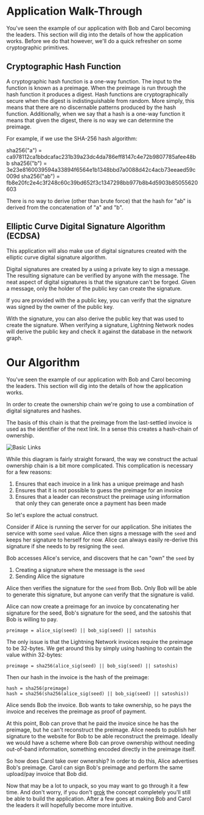 # Application Walk-Through

You've seen the example of our application with Bob and Carol becoming the leaders. This section will dig into the details of how the application works. Before we do that however, we'll do a quick refresher on some cryptographic primitives.

## Cryptographic Hash Function

A cryptographic hash function is a one-way function. The input to the function is known as a preimage. When the preimage is run through the hash function it produces a digest. Hash functions are cryptographically secure when the digest is indistinguishable from random. More simply, this means that there are no discernable patterns produced by the hash function. Additionally, when we say that a hash is a one-way function it means that given the digest, there is no way we can determine the preimage.

For example, if we use the SHA-256 hash algorithm:

sha256("a") = ca978112ca1bbdcafac231b39a23dc4da786eff8147c4e72b9807785afee48bb
sha256("b") = 3e23e8160039594a33894f6564e1b1348bbd7a0088d42c4acb73eeaed59c009d
sha256("ab") = fb8e20fc2e4c3f248c60c39bd652f3c1347298bb977b8b4d5903b85055620603

There is no way to derive (other than brute force) that the hash for "ab" is derived from the concatenation of "a" and "b".

## Elliptic Curve Digital Signature Algorithm (ECDSA)

This application will also make use of digital signatures created with the elliptic curve digital signature algorithm.

Digital signatures are created by a using a private key to sign a message. The resulting signature can be verified by anyone with the message. The neat aspect of digital signatures is that the signature can't be forged. Given a message, only the holder of the public key can create the signature.

If you are provided with the a public key, you can verify that the signature was signed by the owner of the public key.

With the signature, you can also derive the public key that was used to create the signature. When verifying a signature, Lightning Network nodes will derive the public key and check it against the database in the network graph.

# Our Algorithm

You've seen the example of our application with Bob and Carol becoming the leaders. This section will dig into the details of how the application works.

In order to create the ownership chain we're going to use a combination of digital signatures and hashes.

The basis of this chain is that the preimage from the last-settled invoice is used as the identifier of the next link. In a sense this creates a hash-chain of ownership.

![Basic Links](/images/ch2_diagram_01.png)

While this diagram is fairly straight forward, the way we construct the actual ownership chain is a bit more complicated. This complication is necessary for a few reasons:

1. Ensures that each invoice in a link has a unique preimage and hash
1. Ensures that it is not possible to guess the preimage for an invoice
1. Ensures that a leader can reconstruct the preimage using information that only they can generate once a payment has been made

So let's explore the actual construct.

Consider if Alice is running the server for our application. She initiates the service with some `seed` value. Alice then signs a message with the `seed` and keeps her signature to herself for now. Alice can always easily re-derive this signature if she needs to by resigning the `seed`.

Bob accesses Alice's service, and discovers that he can "own" the `seed` by

1. Creating a signature where the message is the `seed`
1. Sending Alice the signature

Alice then verifies the signature for the `seed` from Bob. Only Bob will be able to generate this signature, but anyone can verify that the signature is valid.

Alice can now create a preimage for an invoice by concatenating her signature for the seed, Bob's signature for the seed, and the satoshis that Bob is willing to pay.

```
preimage = alice_sig(seed) || bob_sig(seed) || satoshis
```

The only issue is that the Lightning Network invoices require the preimage to be 32-bytes. We get around this by simply using hashing to contain the value within 32-bytes:

```
preimage = sha256(alice_sig(seed) || bob_sig(seed) || satoshis)
```

Then our hash in the invoice is the hash of the preimage:

```
hash = sha256(preimage)
hash = sha256(sha256(alice_sig(seed) || bob_sig(seed) || satoshis))
```

Alice sends Bob the invoice. Bob wants to take ownership, so he pays the invoice and receives the preimage as proof of payment.

At this point, Bob can prove that he paid the invoice since he has the preimage, but he can't reconstruct the preimage. Alice needs to publish her signature to the website for Bob to be able reconstruct the preimage. Ideally we would have a scheme where Bob can prove ownership without needing out-of-band information, something encoded directly in the preimage itself.

So how does Carol take over ownership? In order to do this, Alice advertises Bob's preimage. Carol can sign Bob's preimage and perform the same upload/pay invoice that Bob did.

Now that may be a lot to unpack, so you may want to go through it a few time. And don't worry, if you don't [grok](https://www.merriam-webster.com/dictionary/grok) the concept completely you'll still be able to build the application. After a few goes at making Bob and Carol the leaders it will hopefully become more intuitive.

